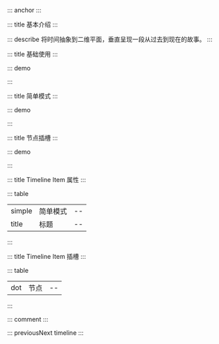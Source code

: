 ::: anchor
:::

::: title 基本介绍
:::

::: describe 将时间抽象到二维平面，垂直呈现一段从过去到现在的故事。
:::

::: title 基础使用
:::

::: demo

<template>
    <lay-timeline>
        <lay-timeline-item title="8月18日">
            <p>
                layui 2.0 的一切准备工作似乎都已到位。发布之弦，一触即发。
                <br>不枉近百个日日夜夜与之为伴。因小而大，因弱而强。
                <br>无论它能走多远，抑或如何支撑？至少我曾倾注全心，无怨无悔 <i class="layui-icon"></i>
            </p>
        </lay-timeline-item>
        <lay-timeline-item title="8月16日">
            <p>杜甫的思想核心是儒家的仁政思想，他有<em>“致君尧舜上，再使风俗淳”</em>的宏伟抱负。</p>
            <ul>
                <li>《登高》</li>
                <li>《茅屋为秋风所破歌》</li>
            </ul>
        </lay-timeline-item>
        <lay-timeline-item title="8月15日">
            <p>
                中国人民抗日战争胜利日
                <br>铭记、感恩
                <br>所有为中华民族浴血奋战的英雄将士
                <br>永垂不朽
            </p>
        </lay-timeline-item>
    </lay-timeline>
</template>

<script>
import { ref } from 'vue'

export default {
  setup() {

    return {
    }
  }
}
</script>

:::

::: title 简单模式
:::

::: demo

<template>
    <lay-timeline>
        <lay-timeline-item title="2021年，layui vue 里程碑版本 1.0 发布" simple></lay-timeline-item>
        <lay-timeline-item title="2017年，layui 里程碑版本 2.0 发布" simple></lay-timeline-item>
        <lay-timeline-item title="2016年，layui 首个版本发布" simple></lay-timeline-item>
        <lay-timeline-item title="2015年，layui 孵化" simple></lay-timeline-item>
    </lay-timeline>
</template>

<script>
import { ref } from 'vue'

export default {
  setup() {

    return {
    }
  }
}
</script>

:::


::: title 节点插槽
:::

::: demo

<template>
    <lay-timeline>
        <lay-timeline-item title="2021年，layui vue 里程碑版本 1.0 发布" simple></lay-timeline-item>
        <lay-timeline-item title="2017年，layui 里程碑版本 2.0 发布" simple></lay-timeline-item>
        <lay-timeline-item title="2016年，layui 首个版本发布" simple></lay-timeline-item>
        <lay-timeline-item title="2015年，layui 孵化" simple>
            <template #dot>
                <lay-icon type="layui-icon-face-smile" color="red"></lay-icon>
            </template>
        </lay-timeline-item>
    </lay-timeline>
</template>

<script>
import { ref } from 'vue'

export default {
  setup() {

    return {
    }
  }
}
</script>

:::

::: title Timeline Item 属性
:::

::: table

|        |          |     |
| ------ | -------- | --- |
| simple | 简单模式 | --  |
| title  | 标题     | --  |

:::

::: title Timeline Item 插槽
:::

::: table

|        |          |     |
| ------ | -------- | --- |
| dot | 节点 | --  |

:::

::: comment
:::

::: previousNext timeline
:::